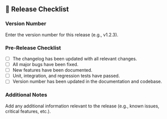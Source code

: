 <!-- .github/PULL_REQUEST_TEMPLATE/release_checklist.md -->

## 🚀 Release Checklist

### Version Number
Enter the version number for this release (e.g., v1.2.3).

### Pre-Release Checklist
- [ ] The changelog has been updated with all relevant changes.
- [ ] All major bugs have been fixed.
- [ ] New features have been documented.
- [ ] Unit, integration, and regression tests have passed.
- [ ] Version number has been updated in the documentation and codebase.

### Additional Notes
Add any additional information relevant to the release (e.g., known issues, critical features, etc.).
